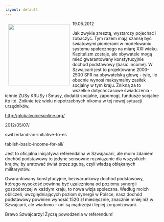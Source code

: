 ```yaml
---
layout: default
---
```

<img src="{{site.baseurl}}\articles\pictures\465.inicjatywa_federalna.jpg" align="left" style="margin: 10px 10px" width="200"><!--111--><p>
19.05.2012</p><p>Jak zwykle zresztą, wystarczy pojechać i zobaczyć. Tym razem mają szansę być światowymi pionierami w modelowaniu systemu społecznego na miarę XXI wieku. Kapitalizm zostaje, ale obywatele mogą mieć gwarantowany konstytucyjnie dochód podstawowy (basic income). W Szwajcarii jest to projektowane 2000-2500 SFR na obywatelską głowę - tyle, ile obecnie wynosi maksymalny zasiłek socjalny w tym kraju. Znikną za to wszelkie dotychczasowe świadczenia - ichnie ZUSy KRUSy i Śmusy, dodatki socjalne, zapomogi, fundusze socjalne itp itd. Zniknie też wielu niepotrzebnych nikomu w tej nowej sytuacji urzędników.</p><p></p><p><a href="http://globalvoicesonline.org/2012/05/07/switzerland-an-initiative-to-establish-basic-income-for-all/" target="_blank" rel="nofollow nofollow" style="cursor: pointer; color: rgb(59, 89, 152); ">http://globalvoicesonline.org/<wbr></p><p>2012/05/07/<wbr></p><p>switzerland-an-initiative-to-es<wbr></p><p>tablish-basic-income-for-all/</a></p><p></p><p>Jest to oficjalna inicjatywa referendalna w Szwajacarii, ale moim zdaniem dochód podstawowy to jedyne sensowne rozwiązanie dla wszystkich krajów, by uratować świat przez zgubą, czyli władzą obłąkanych militarystów.</p><p></p><p>Gwarantowany konstytucyjnie, bezwarunkowy dochód podstawowy, którego wysokość powinna być uzależniona od poziomu synergii gospodarczej w każdym kraju, to nowa wizja społeczna. Według moich obliczeń, uwzględniających poziom synergii w Polsce, nasz dochód podstawowy powinien wynosić 1520 zł miesięcznie, znacznie mniej niż w Szwajcarii, ale wiadomo - oni są mądrzejsi i lepiej zorganizowani.</p><p></p><p>Brawo Szwajcarzy! Życzę powodzenia w referendum!</p><p></p>